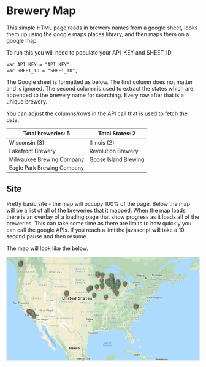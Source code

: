 # Brewery Map

This simple HTML page reads in brewery names from a google sheet, looks them up using the google maps places library, and then maps them on a google map.

To run this you will need to populate your API_KEY and SHEET_ID.

```
var API_KEY = "API_KEY";
var SHEET_ID = "SHEET_ID";
```

The Google sheet is formatted as below. The first column does not matter and is ignored. The second column is used to extract the states which are appended to the brewery name for searching. Every row after that is a unique brewery.

You can adjust the columns/rows in the API call that is used to fetch the data.

| Total breweries: 5         | Total States: 2      |
|----------------------------|----------------------|
| Wisconsin (3)              | Illinois (2)         |
| Lakefront Brewery          | Revolution Brewery   |
| Milwaukee Brewing Company  | Goose Island Brewing |
| Eagle Park Brewing Company |                      |

## Site

Pretty basic site - the map will occupy 100% of the page. Below the map will be a list of all of the breweries that it mapped. When the map loads there is an overlay of a loading page that show progress as it loads all of the breweries. This can take some time as there are limits to how quickly you can call the google APIs. if you reach a limi the javascript will take a 10 second pause and then resume.

The map will look like the below.

![Brewery Map](images/brewery_map.png "Brewery Map")